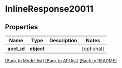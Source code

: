# InlineResponse20011

## Properties
Name | Type | Description | Notes
------------ | ------------- | ------------- | -------------
**acct_id** | **object** |  | [optional] 

[[Back to Model list]](../README.md#documentation-for-models) [[Back to API list]](../README.md#documentation-for-api-endpoints) [[Back to README]](../README.md)


